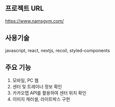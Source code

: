 ## 프로젝트 URL
https://www.namsgym.com/

## 사용기술

javascript, react, nextjs, recoil, styled-components

## 주요 기능

1. 모바일, PC 웹
2. 센터 및 트레이너 정보 확인
3. 카카오맵 API를 활용하여 센터 위치 확인
4. 이미지 캐러셀, 라이트박스 구현
